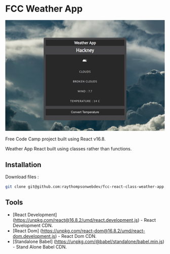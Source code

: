 # FCC Weather App

![Free CodeCamp Weather App](/assets/react-weather-app.png)

Free Code Camp project built using React v16.8.

Weather App React built using classes rather than functions.

## Installation

Download files : 

```sh
git clone git@github.com:raythompsonwebdev/fcc-react-class-weather-app.git
```

## Tools

- [React Development] (https://unpkg.com/react@16.8.2/umd/react.development.js)  -  React Development CDN.
- [React Dom] (https://unpkg.com/react-dom@16.8.2/umd/react-dom.development.js) - React Dom CDN.
- [Standalone Babel] (https://unpkg.com/@babel/standalone/babel.min.js) - Stand Alone Babel CDN.
